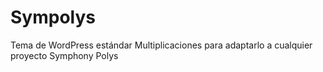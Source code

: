# Sympolys
Tema de WordPress estándar Multiplicaciones  para adaptarlo a cualquier proyecto Symphony Polys 
